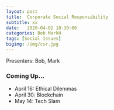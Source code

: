 ```yaml
---
layout: post
title:  Corporate Social Responsibility
subtitle: xx
date:   2020-04-02 18:30:00
categories: Bob MarkH
tags: [Social Issues]
bigimg: /img/csr.jpg
---
```


Presenters: Bob, Mark

### Coming Up...

* April 16: Ethical Dilemmas 
* April 30: Blockchain
* May 14: Tech Slam